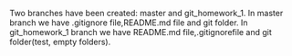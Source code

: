 Two branches have been created: master and git_homework_1. In master branch we have .gitignore file,README.md file and git folder. In git_homework_1 branch we have README.md file,.gitignorefile and git folder(test, empty folders).
